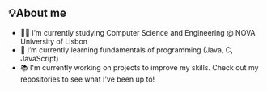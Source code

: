 ## 💡About me

- 👩‍🎓 I’m currently studying Computer Science and Engineering @ NOVA University of Lisbon
- 🌱 I’m currently learning fundamentals of programming (Java, C, JavaScript)
- 📚 I'm currently working on projects to improve my skills. Check out my repositories to see what I've been up to!
